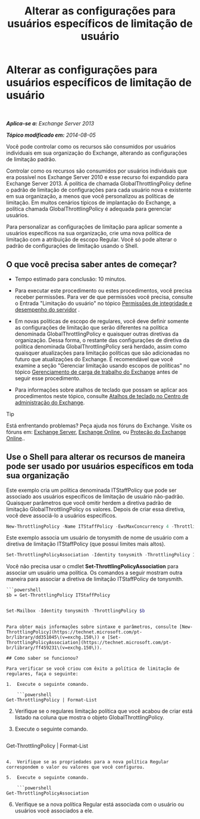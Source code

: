 ﻿---
title: 'Alterar as configurações para usuários específicos de limitação de usuário'
TOCTitle: Alterar as configurações para usuários específicos de limitação de usuário
ms:assetid: c5f834d6-189d-485e-9800-5e0066815ecf
ms:mtpsurl: https://technet.microsoft.com/pt-br/library/JJ863577(v=EXCHG.150)
ms:contentKeyID: 50556283
ms.date: 05/22/2018
mtps_version: v=EXCHG.150
ms.translationtype: MT
---

# Alterar as configurações para usuários específicos de limitação de usuário

 

_**Aplica-se a:** Exchange Server 2013_

_**Tópico modificado em:** 2014-08-05_

Você pode controlar como os recursos são consumidos por usuários individuais em sua organização do Exchange, alterando as configurações de limitação padrão.

Controlar como os recursos são consumidos por usuários individuais que era possível nos Exchange Server 2010 e esse recurso foi expandido para Exchange Server 2013. A política de chamada GlobalThrottlingPolicy define o padrão de limitação de configurações para cada usuário nova e existente em sua organização, a menos que você personalizou as políticas de limitação. Em muitos cenários típicos de implantação do Exchange, a política chamada GlobalThrottlingPolicy é adequada para gerenciar usuários.

Para personalizar as configurações de limitação para aplicar somente a usuários específicos na sua organização, crie uma nova política de limitação com a atribuição de escopo Regular. Você só pode alterar o padrão de configurações de limitação usando o Shell.

## O que você precisa saber antes de começar?

  - Tempo estimado para conclusão: 10 minutos.

  - Para executar este procedimento ou estes procedimentos, você precisa receber permissões. Para ver de que permissões você precisa, consulte o Entrada "Limitação do usuário" no tópico [Permissões de integridade e desempenho do servidor](server-health-and-performance-permissions-exchange-2013-help.md) .

  - Em novas políticas de escopo de regulares, você deve definir somente as configurações de limitação que serão diferentes na política denominada GlobalThrottlingPolicy e quaisquer outras diretivas da organização. Dessa forma, o restante das configurações de diretiva da política denominada GlobalThrottlingPolicy será herdado, assim como quaisquer atualizações para limitação políticas que são adicionadas no futuro que atualizações do Exchange. É recomendável que você examine a seção "Gerenciar limitação usando escopos de políticas" no tópico [Gerenciamento de carga de trabalho do Exchange](exchange-workload-management-exchange-2013-help.md) antes de seguir esse procedimento.

  - Para informações sobre atalhos de teclado que possam se aplicar aos procedimentos neste tópico, consulte [Atalhos de teclado no Centro de administração do Exchange](keyboard-shortcuts-in-the-exchange-admin-center-exchange-online-protection-help.md).


> [!TIP]
> Está enfrentando problemas? Peça ajuda nos fóruns do Exchange. Visite os fóruns em: <A href="https://go.microsoft.com/fwlink/p/?linkid=60612">Exchange Server</A>, <A href="https://go.microsoft.com/fwlink/p/?linkid=267542">Exchange Online</A>, ou <A href="https://go.microsoft.com/fwlink/p/?linkid=285351">Proteção do Exchange Online</A>..



## Use o Shell para alterar os recursos de maneira pode ser usado por usuários específicos em toda sua organização

Este exemplo cria um política denominada ITStaffPolicy que pode ser associado aos usuários específicos de limitação de usuário não-padrão. Quaisquer parâmetros que você omitir herdem a diretiva padrão de limitação GlobalThrottlingPolicy os valores. Depois de criar essa diretiva, você deve associá-lo a usuários específicos.

```powershell
New-ThrottlingPolicy -Name ITStaffPolicy -EwsMaxConcurrency 4 -ThrottlingPolicyScope Regular
```

Este exemplo associa um usuário de tonysmith de nome de usuário com a diretiva de limitação ITStaffPolicy (que possui limites mais altos).

```powershell
Set-ThrottlingPolicyAssociation -Identity tonysmith -ThrottlingPolicy ITStaffPolicy
```

Você não precisa usar o cmdlet **Set-ThrottlingPolicyAssociation** para associar um usuário uma política. Os comandos a seguir mostram outra maneira para associar a diretiva de limitação ITStaffPolicy de tonysmith.

``` 
```powershell
$b = Get-ThrottlingPolicy ITStaffPolicy
```
``` 
``` 
```powershell
Set-Mailbox -Identity tonysmith -ThrottlingPolicy $b
```
``` 

Para obter mais informações sobre sintaxe e parâmetros, consulte [New-ThrottlingPolicy](https://technet.microsoft.com/pt-br/library/dd351045\(v=exchg.150\)) e [Set-ThrottlingPolicyAssociation](https://technet.microsoft.com/pt-br/library/ff459231\(v=exchg.150\)).

## Como saber se funcionou?

Para verificar se você criou com êxito a política de limitação de regulares, faça o seguinte:

1.  Execute o seguinte comando.
    
    ```powershell
Get-ThrottlingPolicy | Format-List
```

2.  Verifique se o regulares limitação política que você acabou de criar está listado na coluna que mostra o objeto GlobalThrottlingPolicy.

3.  Execute o seguinte comando.
    
    ```powershell
Get-ThrottlingPolicy | Format-List
```

4.  Verifique se as propriedades para a nova política Regular correspondem o valor ou valores que você configurou.

5.  Execute o seguinte comando.
    
    ```powershell
Get-ThrottlingPolicyAssociation
```

6.  Verifique se a nova política Regular está associada com o usuário ou usuários você associados a ele.

